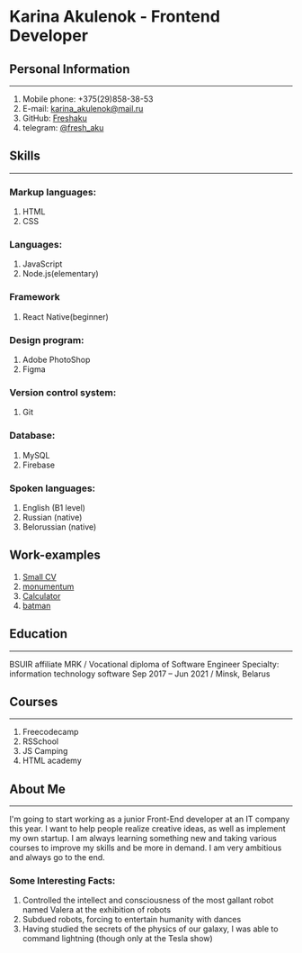 # Karina Akulenok - Frontend Developer

## Personal Information
***
1. Mobile phone: +375(29)858-38-53
2. E-mail: karina_akulenok@mail.ru
3. GitHub: [Freshaku](https://github.com/Freshaku)
4. telegram: [@fresh_aku](https://t.me/fresh_aku)
## Skills
***
### Markup languages:
1. HTML
2. CSS
### Languages:
1. JavaScript
2. Node.js(elementary)
### Framework
1. React Native(beginner)
### Design program:
1. Adobe PhotoShop
2. Figma
### Version control system:
1. Git
### Database:
1. MySQL
2. Firebase
### Spoken languages:
1. English (B1 level)
2. Russian (native)
3. Belorussian (native)

## Work-examples
1. [Small CV](https://freshaku.github.io/My-cv/)
2. [monumentum](https://freshaku.github.io/monumentum/)
3. [Calculator](https://freshaku.github.io/Calculator/)
4. [batman](https://freshaku.github.io/batman/)

## Education
***
BSUIR affiliate MRK / Vocational diploma of Software Engineer
Specialty: information technology software
Sep 2017 – Jun 2021 / Minsk, Belarus

## Courses
***
1. Freecodecamp
2. RSSchool
3. JS Camping
4. HTML academy

## About Me
***
I'm going to start working as a junior Front-End developer at an IT company this year. I want to help people realize creative ideas, as well as implement my own startup. I am always learning something new and taking various courses to improve my skills and be more in demand. I am very ambitious and always go to the end.
### Some Interesting Facts:
1. Controlled the intellect and consciousness of the most gallant robot named Valera at the exhibition of robots
2. Subdued robots, forcing to entertain humanity with dances
3. Having studied the secrets of the physics of our galaxy, I was able to command lightning (though only at the Tesla show)
